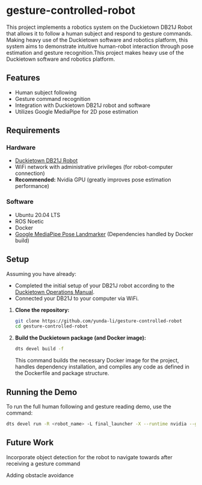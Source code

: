 # gesture-controlled-robot
This project implements a robotics system on the Duckietown DB21J Robot that allows it to follow a human subject and respond to gesture commands. Making heavy use of the Duckietown software and robotics platform, this system aims to demonstrate intuitive human-robot interaction through pose estimation and gesture recognition.This project makes heavy use of the Duckietown software and robotics platform.

## Features

* Human subject following
* Gesture command recognition
* Integration with Duckietown DB21J robot and software
* Utilizes Google MediaPipe for 2D pose estimation


## Requirements

### Hardware
* [Duckietown DB21J Robot](https://get.duckietown.com/products/duckiebot-db21)
* WiFi network with administrative privileges (for robot-computer connection)
* **Recommended:** Nvidia GPU (greatly improves pose estimation performance)

### Software
* Ubuntu 20.04 LTS
* ROS Noetic
* Docker 
* [Google MediaPipe Pose Landmarker](https://ai.google.dev/edge/mediapipe/solutions/vision/pose_landmarker) (Dependencies handled by Docker build)

## Setup

Assuming you have already:
* Completed the initial setup of your DB21J robot according to the [Duckietown Operations Manual](https://docs.duckietown.com/daffy/opmanual-duckiebot/intro.html).
* Connected your DB21J to your computer via WiFi.

1.  **Clone the repository:**
    ```bash
    git clone https://github.com/yunda-li/gesture-controlled-robot
    cd gesture-controlled-robot
    ```

2.  **Build the Duckietown package (and Docker image):**
    ```bash
    dts devel build -f
    ```
    This command builds the necessary Docker image for the project, handles dependency installation, and compiles any code as defined in the Dockerfile and package structure. 

## Running the Demo

To run the full human following and gesture reading demo, use the command:

```bash
dts devel run -R <robot_name> -L final_launcher -X --runtime nvidia --gpus all
```

## Future Work

Incorporate object detection for the robot to navigate towards after receiving a gesture command

Adding obstacle avoidance
